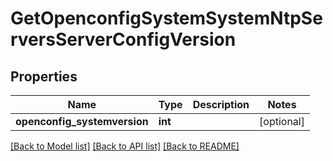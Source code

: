 # GetOpenconfigSystemSystemNtpServersServerConfigVersion

## Properties
Name | Type | Description | Notes
------------ | ------------- | ------------- | -------------
**openconfig_systemversion** | **int** |  | [optional] 

[[Back to Model list]](../README.md#documentation-for-models) [[Back to API list]](../README.md#documentation-for-api-endpoints) [[Back to README]](../README.md)


